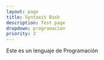 ```yaml
---
layout: page
title: Syntaxis Bash
description: Test page
dropdown: programacion
priority: 2
---
```

Este es un lenguaje de Programación